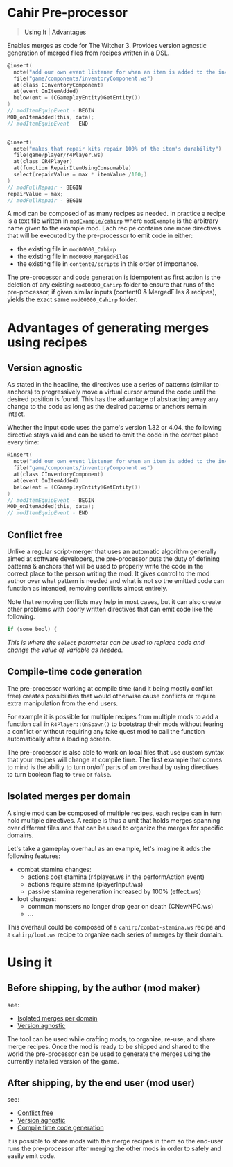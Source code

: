 # Cahir Pre-processor
> [Using It](#using-it) | [Advantages](#advantages-of-generating-merges-using-recipes)


Enables merges as code for The Witcher 3. Provides version agnostic generation of
merged files from recipes written in a DSL.

```c
@insert(
  note("add our own event listener for when an item is added to the inventory")
  file("game/components/inventoryComponent.ws")
  at(class CInventoryComponent)
  at(event OnItemAdded)
  below(ent = (CGameplayEntity)GetEntity())
)
// modItemEquipEvent - BEGIN
MOD_onItemAdded(this, data);
// modItemEquipEvent - END


@insert(
  note("makes that repair kits repair 100% of the item's durability")
  file(game/player/r4Player.ws)
  at(class CR4Player)
  at(function RepairItemUsingConsumable)
  select(repairValue = max * itemValue /100;)
)
// modFullRepair - BEGIN
repairValue = max;
// modFullRepair - BEGIN
```



A mod can be composed of as many recipes as needed. In practice a recipe is a text
file written in [`modExample/cahirp`](/fake-game/mods/modExample/) where `modExample`
is the arbitrary name given to the example mod. Each recipe contains one more
directives that will be executed by the pre-processor to emit code in either:
- the existing file in `mod00000_Cahirp`
- the existing file in `mod0000_MergedFiles`
- the existing file in `content0/scripts`
in this order of importance.

The pre-processor and code generation is idempotent as first action is the deletion
of any existing `mod00000_Cahirp` folder to ensure that runs of the pre-processor,
if given similar inputs (content0 & MergedFiles & recipes), yields the exact same
`mod00000_Cahirp` folder.

# Advantages of generating merges using recipes
## Version agnostic
As stated in the headline, the directives use a series of patterns (similar to anchors)
to progressively move a virtual cursor around the code until the desired position
is found. This has the advantage of abstracting away any change to the code as long
as the desired patterns or anchors remain intact.

Whether the input code uses the game's version 1.32 or 4.04, the following directive
stays valid and can be used to emit the code in the correct place every time:
```c
@insert(
  note("add our own event listener for when an item is added to the inventory")
  file("game/components/inventoryComponent.ws")
  at(class CInventoryComponent)
  at(event OnItemAdded)
  below(ent = (CGameplayEntity)GetEntity())
)
// modItemEquipEvent - BEGIN
MOD_onItemAdded(this, data);
// modItemEquipEvent - END
```

## Conflict free
Unlike a regular script-merger that uses an automatic algorithm generally aimed
at software developers, the pre-processor puts the duty of defining patterns & anchors
that will be used to properly write the code in the correct place to the person
writing the mod. It gives control to the mod author over what pattern is needed
and what is not so the emitted code can function as intended, removing conflicts
almost entirely.

Note that removing conflicts may help in most cases, but it can also create other
problems with poorly written directives that can emit code like the following.
```c
if (some_bool) {
```
_This is where the `select` parameter can be used to replace code and change the
value of variable as needed._

## Compile-time code generation
The pre-processor working at compile time (and it being mostly conflict free)
creates possibilities that would otherwise cause conflicts or require extra
manipulation from the end users.

For example it is possible for multiple recipes from multiple mods to add a
function call in `R4Player::OnSpawn()` to bootstrap their mods without fearing
a conflict or without requiring any fake quest mod to call the function automatically
after a loading screen.

The pre-processor is also able to work on local files that use custom syntax that
your recipes will change at compile time. The first example that comes to mind
is the ability to turn on/off parts of an overhaul by using directives to turn
boolean flag to `true` or `false`.

## Isolated merges per domain
A single mod can be composed of multiple recipes, each recipe can in turn hold
multiple directives. A recipe is thus a unit that holds merges spanning over
different files and that can be used to organize the merges for specific domains.

Let's take a gameplay overhaul as an example, let's imagine it adds the following features:
- combat stamina changes:
  - actions cost stamina (r4player.ws in the performAction event)
  - actions require stamina (playerInput.ws)
  - passive stamina regeneration increased by 100% (effect.ws)
- loot changes:
  - common monsters no longer drop gear on death (CNewNPC.ws)
  - ...

This overhaul could be composed of a `cahirp/combat-stamina.ws` recipe and a
`cahirp/loot.ws` recipe to organize each series of merges by their domain.

# Using it
## Before shipping, by the author (mod maker)
see:
- [Isolated merges per domain](#isolated-merges-per-domain)
- [Version agnostic](#version-agnostic)

The tool can be used while crafting mods, to organize, re-use, and share merge recipes.
Once the mod is ready to be shipped and shared to the world the pre-processor can be
used to generate the merges using the currently installed version of the game.

## After shipping, by the end user (mod user)
see:
- [Conflict free](#conflict-free)
- [Version agnostic](#version-agnostic)
- [Compile time code generation](#compile-time-code-generation)

It is possible to share mods with the merge recipes in them so the end-user runs
the pre-processor after merging the other mods in order to safely and easily emit
code.

